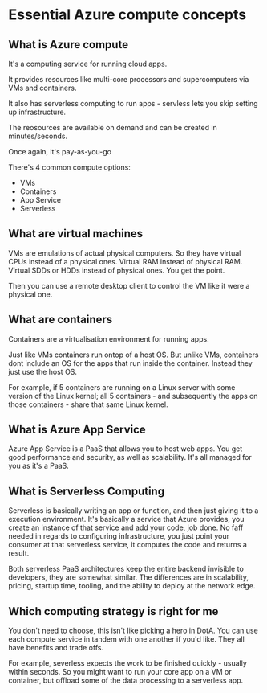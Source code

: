 # Essential Azure compute concepts

## What is Azure compute

It's a computing service for running cloud apps.

It provides resources like multi-core processors and supercomputers via VMs and containers.

It also has serverless computing to run apps - servless lets you skip setting up infrastructure.

The reosources are available on demand and can be created in minutes/seconds.

Once again, it's pay-as-you-go

There's 4 common compute options:

- VMs
- Containers
- App Service
- Serverless

## What are virtual machines

VMs are emulations of actual physical computers. So they have virtual CPUs instead of a physical ones. Virtual RAM instead of physical RAM. Virtual SDDs or HDDs instead of physical ones. You get the point.

Then you can use a remote desktop client to control the VM like it were a physical one.

## What are containers

Containers are a virtualisation environment for running apps.

Just like VMs containers run ontop of a host OS. But unlike VMs, containers dont include an OS for the apps that run inside the container. Instead they just use the host OS.

For example, if 5 containers are running on a Linux server with some version of the Linux kernel; all 5 containers - and subsequently the apps on those containers - share that same Linux kernel.

## What is Azure App Service

Azure App Service is a PaaS that allows you to host web apps. You get good performance and security, as well as scalability. It's all managed for you as it's a PaaS.

## What is Serverless Computing

Serverless is basically writing an app or function, and then just giving it to a execution environment. It's basically a service that Azure provides, you create an instance of that service and add your code, job done. No faff needed in regards to configuring infrastructure, you just point your consumer at that serverless service, it computes the code and returns a result.

Both serverless PaaS architectures keep the entire backend invisible to developers, they are somewhat similar. The differences are in scalability, pricing, startup time, tooling, and the ability to deploy at the network edge.

## Which computing strategy is right for me

You don't need to choose, this isn't like picking a hero in DotA. You can use each compute service in tandem with one another if you'd like. They all have benefits and trade offs.

For example, severless expects the work to be finished quickly - usually within seconds. So you might want to run your core app on a VM or container, but offload some of the data processing to a serverless app.
